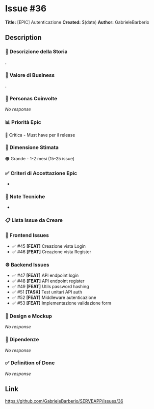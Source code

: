 # Issue #36

**Title:** [EPIC] Autenticazione
**Created:** $(date)
**Author:** GabrieleBarberio

## Description
### 🎯 Descrizione della Storia

.

### 💼 Valore di Business

.

### 👥 Personas Coinvolte

_No response_

### 📊 Priorità Epic

🔴 Critica - Must have per il release

### 📏 Dimensione Stimata

🟠 Grande - 1-2 mesi (15-25 issue)

### ✅ Criteri di Accettazione Epic

-

### 🔧 Note Tecniche

-

### 📋 Lista Issue da Creare

### 🎨 Frontend Issues
- ✅ #45 **[FEAT]** Creazione vista Login
- ✅ #46 **[FEAT]** Creazione vista Register  
### ⚙️ Backend Issues  
- ✅ #47 **[FEAT]** API endpoint login
- ✅ #48 **[FEAT]** API endpoint register
- ✅ #49 **[FEAT]** Utils password hashing
- ✅ #51 **[TASK]** Test unitari API auth
- ✅ #52 **[FEAT]** Middleware autenticazione
- ✅ #53 **[FEAT]** Implementazione validazione form


### 🎨 Design e Mockup

_No response_

### 🔗 Dipendenze

_No response_

### ✅ Definition of Done

_No response_

## Link
https://github.com/GabrieleBarberio/SERVEAPP/issues/36
